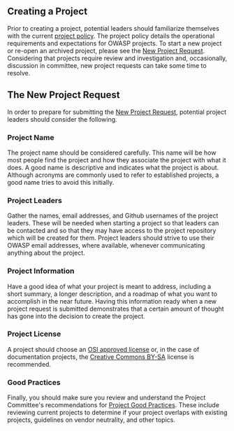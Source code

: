 ## Creating a Project

Prior to creating a project, potential leaders should familiarize themselves with the current [project policy](https://owasp.org/www-policy/operational/projects). The project policy details the operational requirements and expectations for OWASP projects. To start a new project or re-open an archived project, please see the [New Project Request](https://owasporg.atlassian.net/servicedesk/customer/portal/7/group/18/create/70). Considering that projects require review and investigation and, occasionally, discussion in committee,
new project requests can take some time to resolve.

## The New Project Request

In order to prepare for submitting the [New Project Request](https://owasporg.atlassian.net/servicedesk/customer/portal/7/group/18/create/70), potential project leaders should consider the following.

### Project Name
The project name should be considered carefully. This name will be how most people find the project and how they associate the project with what it does. A good name is descriptive and indicates what the project is about. Although acronyms are commonly used to refer to established projects, a good name tries to avoid this initially.

### Project Leaders
Gather the names, email addresses, and Github usernames of the project leaders. These will be needed when starting a project so that leaders can be contacted and so that they may have access to the project repository which will be created for them. Project leaders should strive to use their OWASP email addresses, where available, whenever communicating anything about the project.

### Project Information
Have a good idea of what your project is meant to address, including a short summary, a longer description, and a roadmap of what you want to accomplish in the near future. Having this information ready when a new project request is submitted demonstrates that a certain amount of thought has gone into the decision to create the project.

### Project License
A project should choose an [OSI approved license](https://opensource.org/licenses/) or, in the case of documentation projects, the [Creative Commons BY-SA](https://creativecommons.org/licenses/) license is recommended.

### Good Practices
Finally, you should make sure you review and understand the Project Committee's recommendations for [Project Good Practices](https://owasp.org/www-committee-project/#div-practice). These include reviewing current projects to determine if your project overlaps with existing projects, guidelines on vendor neutrality, and other topics.
